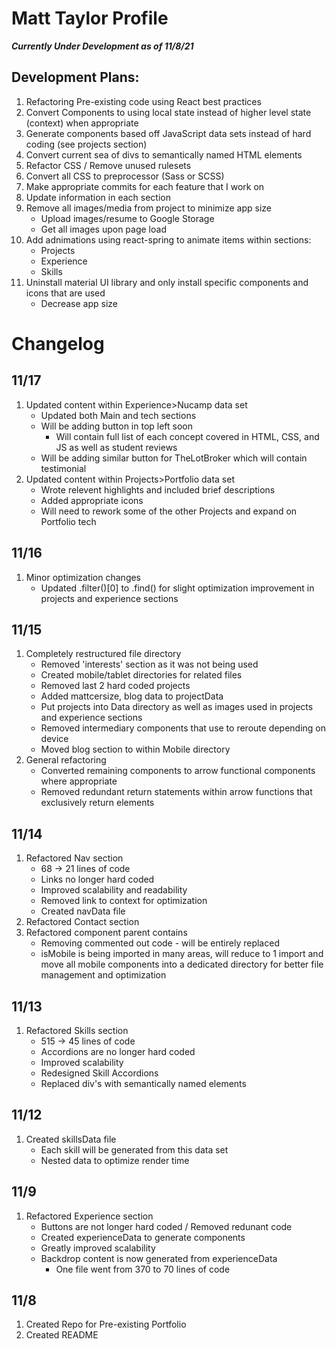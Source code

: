 # Matt Taylor Profile

**_Currently Under Development as of 11/8/21_**


## Development Plans:
1. Refactoring Pre-existing code using React best practices 
2. Convert Components to using local state instead of higher level state (context) when appropriate
3. Generate components based off JavaScript data sets instead of hard coding (see projects section)
4. Convert current sea of divs to semantically named HTML elements
5. Refactor CSS / Remove unused rulesets
6. Convert all CSS to preprocessor (Sass or SCSS)
7. Make appropriate commits for each feature that I work on
8. Update information in each section
9. Remove all images/media from project to minimize app size
    * Upload images/resume to Google Storage
    * Get all images upon page load
10. Add adnimations using react-spring to animate items within sections:
    * Projects
    * Experience
    * Skills
11. Uninstall material UI library and only install specific components and icons that are used
    * Decrease app size
# Changelog

## 11/17
1. Updated content within Experience>Nucamp data set
    * Updated both Main and tech sections
    * Will be adding button in top left soon
        * Will contain full list of each concept covered in HTML, CSS, and JS as well as student reviews
    * Will be adding similar button for TheLotBroker which will contain testimonial
2. Updated content within Projects>Portfolio data set
    * Wrote relevent highlights and included brief descriptions
    * Added appropriate icons
    * Will need to rework some of the other Projects and expand on Portfolio tech

## 11/16
1. Minor optimization changes
    * Updated .filter()[0] to .find() for slight optimization improvement in projects and experience sections

## 11/15
1. Completely restructured file directory
    * Removed 'interests' section as it was not being used
    * Created mobile/tablet directories for related files
    * Removed last 2 hard coded projects
    * Added mattcersize, blog data to projectData
    * Put projects into Data directory as well as images used in projects and experience sections
    * Removed intermediary components that use to reroute depending on device
    * Moved blog section to within Mobile directory
2. General refactoring
    * Converted remaining components to arrow functional components where appropriate
    * Removed redundant return statements within arrow functions that exclusively return elements

## 11/14
1. Refactored Nav section
    * 68 -> 21 lines of code
    * Links no longer hard coded
    * Improved scalability and readability
    * Removed link to context for optimization
    * Created navData file 
2. Refactored Contact section
3. Refactored component parent contains
    * Removing commented out code - will be entirely replaced
    * isMobile is being imported in many areas, will reduce to 1 import and move all mobile components into a dedicated directory for better file management and optimization

## 11/13 
1. Refactored Skills section
    * 515 -> 45 lines of code
    * Accordions are no longer hard coded
    * Improved scalability
    * Redesigned Skill Accordions
    * Replaced div's with semantically named elements

## 11/12
1. Created skillsData file
    * Each skill will be generated from this data set
    * Nested data to optimize render time

## 11/9 
1. Refactored Experience section
    * Buttons are not longer hard coded / Removed redunant code
    * Created experienceData to generate components
    * Greatly improved scalability
    * Backdrop content is now generated from experienceData
        * One file went from 370 to 70 lines of code

## 11/8 
1. Created Repo for Pre-existing Portfolio
2. Created README